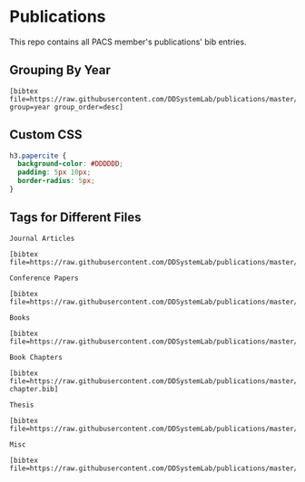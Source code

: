 # Publications
This repo contains all PACS member's publications' bib entries.

## Grouping By Year

```
[bibtex file=https://raw.githubusercontent.com/DDSystemLab/publications/master/bib/all.bib group=year group_order=desc]
```

## Custom CSS

```css
h3.papercite {
  background-color: #DDDDDD;
  padding: 5px 10px;
  border-radius: 5px;
}
```

## Tags for Different Files

```
Journal Articles

[bibtex file=https://raw.githubusercontent.com/DDSystemLab/publications/master/bib/journal.bib]

Conference Papers

[bibtex file=https://raw.githubusercontent.com/DDSystemLab/publications/master/bib/conference.bib]

Books

[bibtex file=https://raw.githubusercontent.com/DDSystemLab/publications/master/bib/book.bib]

Book Chapters

[bibtex file=https://raw.githubusercontent.com/DDSystemLab/publications/master/bib/book-chapter.bib]

Thesis

[bibtex file=https://raw.githubusercontent.com/DDSystemLab/publications/master/bib/thesis.bib]

Misc

[bibtex file=https://raw.githubusercontent.com/DDSystemLab/publications/master/bib/misc.bib]
```
